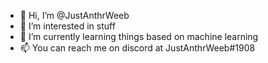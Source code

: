- 👋 Hi, I’m @JustAnthrWeeb
- 👀 I’m interested in stuff
- 🌱 I’m currently learning things based on machine learning 
- 📫 You can reach me on discord at JustAnthrWeeb#1908

<!---
JustAnthrWeeb/JustAnthrWeeb is a ✨ special ✨ repository because its `README.md` (this file) appears on your GitHub profile.
You can click the Preview link to take a look at your changes.
--->
